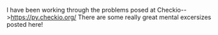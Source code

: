 I have been working through the problems posed at Checkio-->https://py.checkio.org/
There are some really great mental excersizes posted here!
